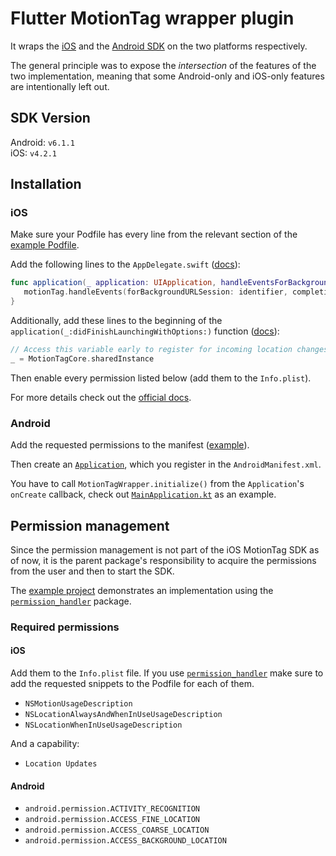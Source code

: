 # Flutter MotionTag wrapper plugin

It wraps the [iOS](https://api.motion-tag.de/developer/ios) and the [Android
SDK](https://api.motion-tag.de/developer/android) on the two platforms
respectively.

The general principle was to expose the _intersection_ of the features of the
two implementation, meaning that some Android-only and iOS-only features are
intentionally left out.

## SDK Version
Android: `v6.1.1`\
iOS: `v4.2.1`


## Installation
### iOS
Make sure your Podfile has every line from the relevant section of the [example
Podfile](example/ios/Podfile#L37-L62).

Add the following lines to the `AppDelegate.swift`
([docs](https://api.motion-tag.de/developer/ios#6-setup)):
```swift
func application(_ application: UIApplication, handleEventsForBackgroundURLSession identifier: String, completionHandler: @escaping () -> Void) {
   motionTag.handleEvents(forBackgroundURLSession: identifier, completionHandler: completionHandler)
}
```

Additionally, add these lines to the beginning of the
`application(_:didFinishLaunchingWithOptions:)` function
([docs](https://api.motion-tag.de/developer/ios#6-setup)):

```swift
// Access this variable early to register for incoming location changes, see https://api.motion-tag.de/developer/ios#6-setup
_ = MotionTagCore.sharedInstance
```

Then enable every permission listed below (add them to the `Info.plist`).

For more details check out the [official
docs](https://api.motion-tag.de/developer/ios#6-setup).

### Android
Add the requested permissions to the manifest
([example](example/android/app/src/main/AndroidManifest.xml#L4-L7)).

Then create an
[`Application`](https://developer.android.com/reference/android/app/Application),
which you register in the `AndroidManifest.xml`.

You have to call `MotionTagWrapper.initialize()` from the `Application`'s
`onCreate` callback, check out
[`MainApplication.kt`](example/android/app/src/main/kotlin/de/motiontag/motiontag_example/MainApplication.kt)
as an example.

## Permission management
Since the permission management is not part of the iOS MotionTag SDK as of now,
it is the parent package's responsibility to acquire the permissions from the
user and then to start the SDK.

The [example project](example) demonstrates an implementation using the
[`permission_handler`](https://pub.dev/packages/permission_handler) package.

### Required permissions
#### iOS
Add them to the `Info.plist` file. If you use
[`permission_handler`](https://pub.dev/packages/permission_handler) make sure to
add the requested snippets to the Podfile for each of them.
- `NSMotionUsageDescription`
- `NSLocationAlwaysAndWhenInUseUsageDescription`
- `NSLocationWhenInUseUsageDescription`

And a capability:
- `Location Updates`

#### Android
- `android.permission.ACTIVITY_RECOGNITION`
- `android.permission.ACCESS_FINE_LOCATION`
- `android.permission.ACCESS_COARSE_LOCATION`
- `android.permission.ACCESS_BACKGROUND_LOCATION`

